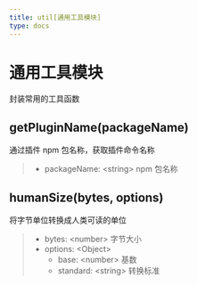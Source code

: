 ```yaml
---
title: util[通用工具模块]
type: docs
---
```


# 通用工具模块
封装常用的工具函数

## getPluginName(packageName)
通过插件 npm 包名称，获取插件命令名称
> * packageName: \<string\> npm 包名称
## humanSize(bytes, options)
将字节单位转换成人类可读的单位
> * bytes: \<number\> 字节大小
> * options: \<Object\>
>   * base: \<number\> 基数
>   * standard: \<string\> 转换标准
